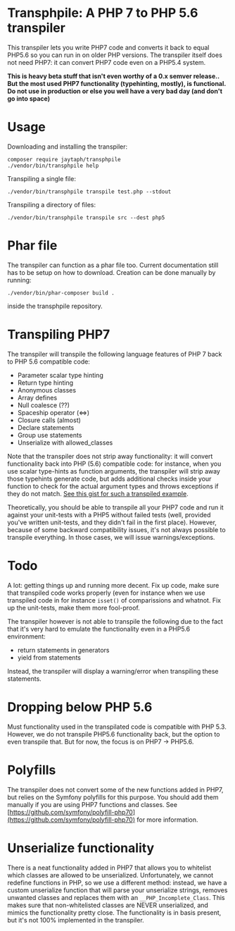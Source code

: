 Transphpile: A PHP 7 to PHP 5.6 transpiler
==========================================

This transpiler lets you write PHP7 code and converts it back to equal PHP5.6 so you can run in on older PHP versions. 
The transpiler itself does not need PHP7: it can convert PHP7 code even on a PHP5.4 system.

**This is heavy beta stuff that isn't even worthy of a 0.x semver release.. But the most used PHP7 functionality (typehinting, mostly), is functional. Do not use in production or else you well have a very bad day (and don't go into space)**


Usage
=====

Downloading and installing the transpiler: 

    composer require jaytaph/transphpile
    ./vendor/bin/transphpile help
        
Transpiling a single file:
    
    ./vendor/bin/transphpile transpile test.php --stdout
    
Transpiling a directory of files:

    ./vendor/bin/transphpile transpile src --dest php5


Phar file
=========

The transpiler can function as a phar file too. Current documentation still has to be setup on how to download. 
Creation can be done manually by running:
 
    ./vendor/bin/phar-composer build .
    
inside the transphpile repository.



Transpiling PHP7
================
The transpiler will transpile the following language features of PHP 7 back to PHP 5.6 compatible code:

- Parameter scalar type hinting
- Return type hinting
- Anonymous classes
- Array defines
- Null coalesce (??)
- Spaceship operator (<=>)
- Closure calls (almost)
- Declare statements
- Group use statements
- Unserialize with allowed_classes

Note that the transpiler does not strip away functionality: it will convert functionality back into PHP (5.6) compatible code: for instance, when you use scalar type-hints as function arguments, the transpiler will strip away those typehints generate code, but adds additional checks inside your function to check for the actual argument types and throws exceptions if they do not match. [See this gist for such a transpiled example](https://gist.github.com/jaytaph/c491f5b5c4027c5dae24).

Theoretically, you should be able to transpile all your PHP7 code and run it against your unit-tests with a PHP5 without failed tests (well, provided you've written unit-tests, and they didn't fail in the first place). However, because of some backward compatibility issues, it's not always possible to transpile everything. In those cases, we will issue warnings/exceptions.


Todo
====

A lot: getting things up and running more decent. Fix up code, make sure that transpiled code works properly (even for instance when we use transpiled code in for instance `isset()` of comparissions and whatnot. Fix up the unit-tests, make them more fool-proof.

The transpiler however is not able to transpile the following due to the fact that it's very hard to emulate the functionality even in a PHP5.6 environment:

- return statements in generators
- yield from statements

Instead, the transpiler will display a warning/error when transpiling these statements.


Dropping below PHP 5.6
======================
Must functionality used in the transpilated code is compatible with PHP 5.3. However, we do not transpile PHP5.6 functionality back, but the option to even transpile that. But for now, the focus is on PHP7 -> PHP5.6.


Polyfills
=========
The transpiler does not convert some of the new functions added in PHP7, but relies on the Symfony polyfills for this purpose. You should add them manually if you are using PHP7 functions and classes. See [https://github.com/symfony/polyfill-php70](https://github.com/symfony/polyfill-php70) for more information.


Unserialize functionality
=========================
There is a neat functionality added in PHP7 that allows you to whitelist which classes are allowed to be unserialized. Unfortunately, we cannot redefine functions in PHP, so we use a different method: instead, we have a custom unserialize function that will parse your unserialize strings, removes unwanted classes and replaces them with an `__PHP_Incomplete_Class`. This makes sure that non-whitelisted classes are NEVER unserialized, and mimics the functionality pretty close. The functionality is in basis present, but it's not 100% implemented in the transpiler.
